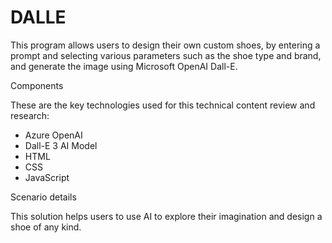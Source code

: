 # DALLE

This program allows users to design their own custom shoes, by entering a prompt and selecting various parameters such as the shoe type and brand, and generate the image using Microsoft OpenAI Dall-E.

Components

These are the key technologies used for this technical content review and research:

- Azure OpenAI
- Dall-E 3 AI Model
- HTML
- CSS
- JavaScript

Scenario details

This solution helps users to use AI to explore their imagination and design a shoe of any kind.
